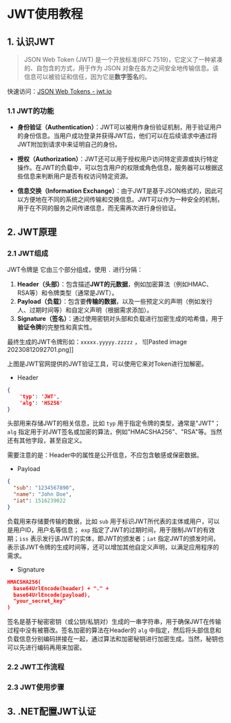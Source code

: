 # JWT使用教程

## 1. 认识JWT

>JSON Web Token (JWT) 是一个开放标准(RFC 7519)，它定义了一种紧凑的、自包含的方式，用于作为 JSON 对象在各方之间安全地传输信息。该信息可以被验证和信任，因为它是**数字签名**的。

快速访问：[JSON Web Tokens - jwt.io](https://jwt.io/) 

### 1.1 JWT的功能
- **身份验证（Authentication）**：JWT可以被用作身份验证机制，用于验证用户的身份信息。当用户成功登录并获得JWT后，他们可以在后续请求中通过将JWT附加到请求中来证明自己的身份。
	
- **授权（Authorization）**：JWT还可以用于授权用户访问特定资源或执行特定操作。在JWT的负载中，可以包含用户的权限或角色信息，服务器可以根据这些信息来判断用户是否有权访问特定资源。
	
- **信息交换（Information Exchange）**：由于JWT是基于JSON格式的，因此可以方便地在不同的系统之间传输和交换信息。JWT可以作为一种安全的机制，用于在不同的服务之间传递信息，而无需再次进行身份验证。
## 2. JWT原理
### 2.1 JWT组成
JWT令牌是 它由三个部分组成，使用 `.` 进行分隔：
1. **Header（头部）**：包含描述**JWT的元数据**，例如加密算法（例如HMAC、RSA等）和令牌类型（通常是JWT）。
2. **Payload（负载）**：包含要**传输的数据**，以及一些预定义的声明（例如发行人、过期时间等）和自定义声明（根据需求添加）。
3. **Signature（签名）**：通过使用密钥对头部和负载进行加密生成的哈希值，用于**验证令牌**的完整性和真实性。

最终生成的JWT令牌形如：`xxxxx.yyyyy.zzzzz` ，
![[Pasted image 20230812092701.png]]

上图是JWT官网提供的JWT验证工具，可以使用它来对Token进行加解密。

- Header
```json
{
	'typ': 'JWT',
	'alg': 'HS256'
}
```
头部用来存储JWT的相关信息，比如 `typ` 用于指定令牌的类型，通常是"JWT"；`alg` 指定用于对JWT签名或加密的算法，例如"HMACSHA256"、"RSA"等。当然还有其他字段，甚至自定义。

需要注意的是：Header中的属性是公开信息，不应包含敏感或保密数据。

- Payload
```json
{
  "sub": "1234567890",
  "name": "John Doe",
  "iat": 1516239022
}
```
负载用来存储要传输的数据，比如 `sub` 用于标识JWT所代表的主体或用户，可以是用户ID，用户名等信息； `exp` 指定了JWT的过期时间，用于限制JWT的有效期；`iss` 表示发行该JWT的实体，即JWT的颁发者；`iat` 指定JWT的颁发时间，表示该JWT令牌的生成时间等，还可以增加其他自定义声明，以满足应用程序的需求。

- Signature
```json
HMACSHA256(
  base64UrlEncode(header) + "." +
  base64UrlEncode(payload),
  "your_secret_key"
)
```
签名是基于秘密密钥（或公钥/私钥对）生成的一串字符串，用于确保JWT在传输过程中没有被篡改。签名加密的算法在Header的 `alg` 中指定，然后将头部信息和负载信息分别编码拼接在一起，通过算法和加密秘钥进行加密生成。当然，秘钥也可以先进行编码再用来加密。
### 2.2 JWT工作流程


### 2.3 JWT使用步骤


## 3. .NET配置JWT认证

